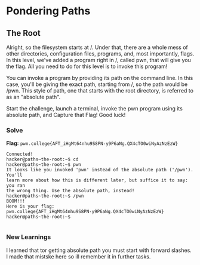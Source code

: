 # Pondering Paths
  ## The Root

Alright, so the filesystem starts at /. Under that, there are a whole mess of other directories, configuration files, programs, and, most importantly, flags. In this level, we've added a program right in /, called pwn, that will give you the flag. All you need to do for this level is to invoke this program!

You can invoke a program by providing its path on the command line. In this case, you'll be giving the exact path, starting from /, so the path would be /pwn. This style of path, one that starts with the root directory, is referred to as an "absolute path".

Start the challenge, launch a terminal, invoke the pwn program using its absolute path, and Capture that Flag! Good luck!
  ### Solve
  **Flag:** `pwn.college{AFT_iHgMt64nhu9S8PN-y9P6aNg.QX4cTO0wiNyAzNzEzW}`  
```
Connected!
hacker@paths~the-root:~$ cd
hacker@paths~the-root:~$ pwn
It looks like you invoked 'pwn' instead of the absolute path ('/pwn'). You'll
learn more about how this is different later, but suffice it to say: you ran
the wrong thing. Use the absolute path, instead!
hacker@paths~the-root:~$ /pwn
BOOM!!!
Here is your flag:
pwn.college{AFT_iHgMt64nhu9S8PN-y9P6aNg.QX4cTO0wiNyAzNzEzW}
hacker@paths~the-root:~$


```


### New Learnings
I learned that tor getting absolute path you must start with forward slashes. I made that mistske here so ill remember it in further tasks.
